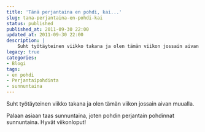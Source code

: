 ```yaml
---
title: 'Tänä perjantaina en pohdi, kai...'
slug: tana-perjantaina-en-pohdi-kai
status: published
published_at: 2011-09-30 22:00
updated_at: 2011-09-30 22:00
description: |
    Suht työtäyteinen viikko takana ja olen tämän viikon jossain aivan muualla. Palaan asiaan taas sunnuntaina, joten pohdin perjantain pohdinnat sunnuntaina. Hyvät viikonloput!
legacy: true
categories:
- Blogi
tags:
- en pohdi
- Perjantaipohdinta
- sunnuntaina
---
```


<p>Suht työtäyteinen viikko takana ja olen tämän viikon jossain aivan muualla.</p>
<p>Palaan asiaan taas sunnuntaina, joten pohdin perjantain pohdinnat sunnuntaina. Hyvät viikonloput!</p>